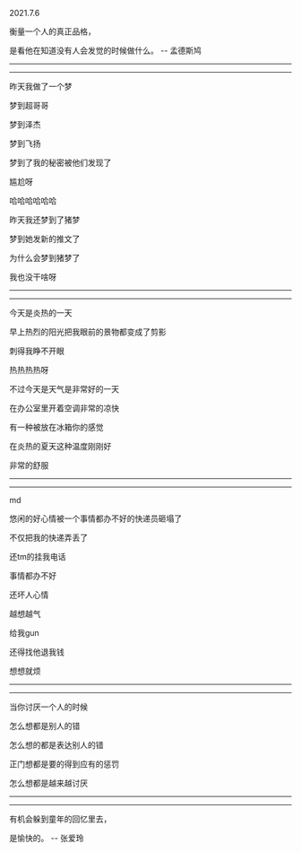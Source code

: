 2021.7.6

衡量一个人的真正品格，

是看他在知道没有人会发觉的时候做什么。 -- 孟德斯鸠

-----

---------

昨天我做了一个梦

梦到超哥哥

梦到泽杰

梦到飞扬

梦到了我的秘密被他们发现了

尴尬呀

哈哈哈哈哈哈

昨天我还梦到了猪梦

梦到她发新的推文了

为什么会梦到猪梦了

我也没干啥呀

--------

----------

今天是炎热的一天

早上热烈的阳光把我眼前的景物都变成了剪影

刺得我睁不开眼

热热热热呀

不过今天是天气是非常好的一天

在办公室里开着空调非常的凉快

有一种被放在冰箱你的感觉

在炎热的夏天这种温度刚刚好

非常的舒服

-------

--------

md

悠闲的好心情被一个事情都办不好的快递员砸塌了

不仅把我的快递弄丢了

还tm的挂我电话

事情都办不好

还坏人心情

越想越气

给我gun

还得找他退我钱

想想就烦

------------

-------------

当你讨厌一个人的时候

怎么想都是别人的错

怎么想的都是表达别人的错

正门想都是要的得到应有的惩罚

怎么想都是越来越讨厌

------

---------

有机会躲到童年的回忆里去，

是愉快的。 -- 张爱玲